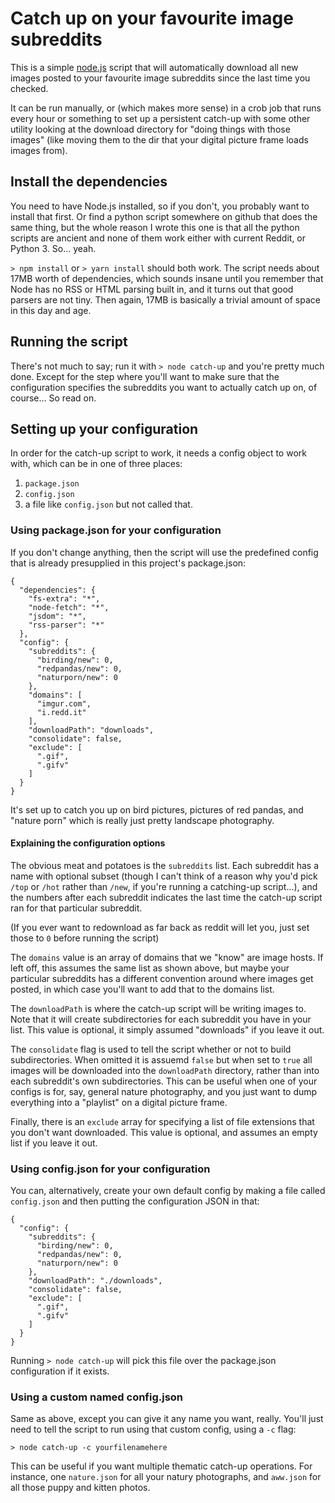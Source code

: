 # Catch up on your favourite image subreddits

This is a simple [node.js](https://nodejs.org) script that will
automatically download all new images posted to your favourite
image subreddits since the last time you checked.

It can be run manually, or (which makes more sense) in a crob job
that runs every hour or something to set up a persistent catch-up
with some other utility looking at the download directory for
"doing things with those images" (like moving them to the dir that
your digital picture frame loads images from).

## Install the dependencies

You need to have Node.js installed, so if you don't, you probably
want to install that first. Or find a python script somewhere on
github that does the same thing, but the whole reason I wrote this
one is that all the python scripts are ancient and none of them
work either with current Reddit, or Python 3. So... yeah.

`> npm install` or `> yarn install` should both work. The script
needs about 17MB worth of dependencies, which sounds insane until
you remember that Node has no RSS or HTML parsing built in, and
it turns out that good parsers are not tiny. Then again, 17MB is
basically a trivial amount of space in this day and age.

## Running the script

There's not much to say; run it with `> node catch-up` and you're
pretty much done. Except for the step where you'll want to make
sure that the configuration specifies the subreddits you want to
actually catch up on, of course... So read on.

## Setting up your configuration

In order for the catch-up script to work, it needs a config
object to work with, which can be in one of three places:

1. `package.json`
2. `config.json`
3. a file like `config.json` but not called that.

### Using package.json for your configuration

If you don't change anything, then the script will use the
predefined config that is already presupplied in this project's
package.json:

```
{
  "dependencies": {
    "fs-extra": "*",
    "node-fetch": "*",
    "jsdom": "*",
    "rss-parser": "*"
  },
  "config": {
    "subreddits": {
      "birding/new": 0,
      "redpandas/new": 0,
      "naturporn/new": 0
    },
    "domains": [
      "imgur.com",
      "i.redd.it"
    ],
    "downloadPath": "downloads",
    "consolidate": false,
    "exclude": [
      ".gif",
      ".gifv"
    ]
  }
}
```

It's set up to catch you up on bird pictures, pictures
of red pandas, and "nature porn" which is really just
pretty landscape photography.

#### Explaining the configuration options

The obvious meat and potatoes is the `subreddits` list.
Each subreddit has a name with optional subset (though
I can't think of a reason why you'd pick `/top` or `/hot`
rather than `/new`, if you're running a catching-up
script...), and the numbers after each subreddit indicates
the last time the catch-up script ran for that particular
subreddit.

(If you ever want to redownload as far back as reddit will
let you, just set those to `0` before running the script)

The `domains` value is an array of domains that we "know"
are image hosts. If left off, this assumes the same
list as shown above, but maybe your particular subreddits
has a different convention around where images get posted,
in which case you'll want to add that to the domains list.

The `downloadPath` is where the catch-up script will be
writing images to. Note that it will create subdirectories
for each subreddit you have in your list. This value is
optional, it simply assumed "downloads" if you leave it out.

The `consolidate` flag is used to tell the script whether or
not to build subdirectories. When omitted it is assuemd `false`
but when set to `true` all images will be downloaded into the
`downloadPath` directory, rather than into each subreddit's
own subdirectories. This can be useful when one of your
configs is for, say, general nature photography, and you
just want to dump everything into a "playlist" on a digital
picture frame.

Finally, there is an `exclude` array for specifying a list
of file extensions that you don't want downloaded. This value
is optional, and assumes an empty list if you leave it out.

### Using config.json for your configuration

You can, alternatively, create your own default config
by making a file called `config.json` and then putting
the configuration JSON in that:

```
{
  "config": {
    "subreddits": {
      "birding/new": 0,
      "redpandas/new": 0,
      "naturporn/new": 0
    },
    "downloadPath": "./downloads",
    "consolidate": false,
    "exclude": [
      ".gif",
      ".gifv"
    ]
  }
}
```

Running `> node catch-up` will pick this file over
the package.json configuration if it exists.

### Using a custom named config.json

Same as above, except you can give it any name you
want, really. You'll just need to tell the script
to run using that custom config, using a `-c` flag:

```
> node catch-up -c yourfilenamehere
```

This can be useful if you want multiple thematic
catch-up operations. For instance, one `nature.json`
for all your natury photographs, and `aww.json`
for all those puppy and kitten photos.
